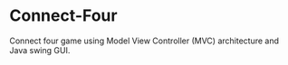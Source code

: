 # Connect-Four
Connect four game using Model View Controller (MVC) architecture and Java swing GUI.
